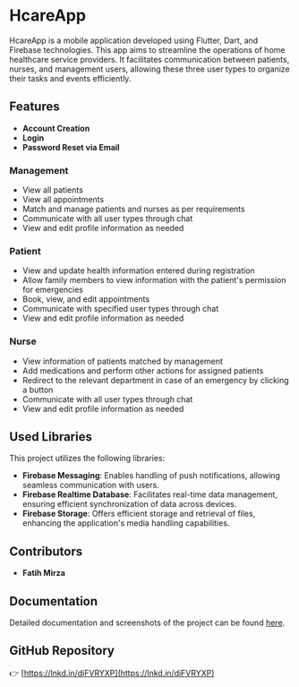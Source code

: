 # HcareApp

HcareApp is a mobile application developed using Flutter, Dart, and Firebase technologies. This app aims to streamline the operations of home healthcare service providers. It facilitates communication between patients, nurses, and management users, allowing these three user types to organize their tasks and events efficiently.

## Features

- **Account Creation**
- **Login**
- **Password Reset via Email**

### Management

- View all patients
- View all appointments
- Match and manage patients and nurses as per requirements
- Communicate with all user types through chat
- View and edit profile information as needed

### Patient

- View and update health information entered during registration
- Allow family members to view information with the patient's permission for emergencies
- Book, view, and edit appointments
- Communicate with specified user types through chat
- View and edit profile information as needed

### Nurse

- View information of patients matched by management
- Add medications and perform other actions for assigned patients
- Redirect to the relevant department in case of an emergency by clicking a button
- Communicate with all user types through chat
- View and edit profile information as needed

## Used Libraries

This project utilizes the following libraries:

- **Firebase Messaging**: Enables handling of push notifications, allowing seamless communication with users.
- **Firebase Realtime Database**: Facilitates real-time data management, ensuring efficient synchronization of data across devices.
- **Firebase Storage**: Offers efficient storage and retrieval of files, enhancing the application's media handling capabilities.

## Contributors

- **Fatih Mirza**

## Documentation

Detailed documentation and screenshots of the project can be found [here](link_to_documentation).

## GitHub Repository

👉 [https://lnkd.in/diFVRYXP](https://lnkd.in/diFVRYXP)
